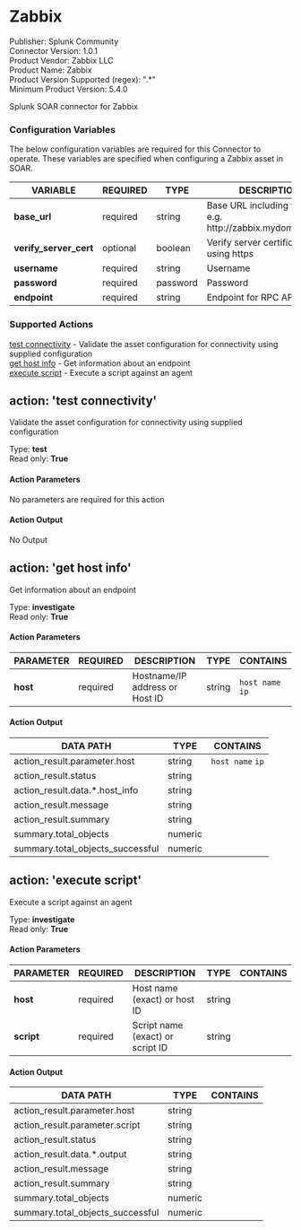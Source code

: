[comment]: # "Auto-generated SOAR connector documentation"
# Zabbix

Publisher: Splunk Community  
Connector Version: 1\.0\.1  
Product Vendor: Zabbix LLC  
Product Name: Zabbix  
Product Version Supported (regex): "\.\*"  
Minimum Product Version: 5\.4\.0  

Splunk SOAR connector for Zabbix

### Configuration Variables
The below configuration variables are required for this Connector to operate.  These variables are specified when configuring a Zabbix asset in SOAR.

VARIABLE | REQUIRED | TYPE | DESCRIPTION
-------- | -------- | ---- | -----------
**base\_url** |  required  | string | Base URL including the port, e\.g\. http\://zabbix\.mydomain\:8080
**verify\_server\_cert** |  optional  | boolean | Verify server certificate when using https
**username** |  required  | string | Username
**password** |  required  | password | Password
**endpoint** |  required  | string | Endpoint for RPC API calls

### Supported Actions  
[test connectivity](#action-test-connectivity) - Validate the asset configuration for connectivity using supplied configuration  
[get host info](#action-get-host-info) - Get information about an endpoint  
[execute script](#action-execute-script) - Execute a script against an agent  

## action: 'test connectivity'
Validate the asset configuration for connectivity using supplied configuration

Type: **test**  
Read only: **True**

#### Action Parameters
No parameters are required for this action

#### Action Output
No Output  

## action: 'get host info'
Get information about an endpoint

Type: **investigate**  
Read only: **True**

#### Action Parameters
PARAMETER | REQUIRED | DESCRIPTION | TYPE | CONTAINS
--------- | -------- | ----------- | ---- | --------
**host** |  required  | Hostname/IP address or Host ID | string |  `host name`  `ip` 

#### Action Output
DATA PATH | TYPE | CONTAINS
--------- | ---- | --------
action\_result\.parameter\.host | string |  `host name`  `ip` 
action\_result\.status | string | 
action\_result\.data\.\*\.host\_info | string | 
action\_result\.message | string | 
action\_result\.summary | string | 
summary\.total\_objects | numeric | 
summary\.total\_objects\_successful | numeric |   

## action: 'execute script'
Execute a script against an agent

Type: **investigate**  
Read only: **True**

#### Action Parameters
PARAMETER | REQUIRED | DESCRIPTION | TYPE | CONTAINS
--------- | -------- | ----------- | ---- | --------
**host** |  required  | Host name \(exact\) or host ID | string | 
**script** |  required  | Script name \(exact\) or script ID | string | 

#### Action Output
DATA PATH | TYPE | CONTAINS
--------- | ---- | --------
action\_result\.parameter\.host | string | 
action\_result\.parameter\.script | string | 
action\_result\.status | string | 
action\_result\.data\.\*\.output | string | 
action\_result\.message | string | 
action\_result\.summary | string | 
summary\.total\_objects | numeric | 
summary\.total\_objects\_successful | numeric | 